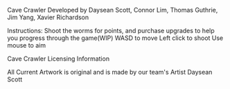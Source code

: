 Cave Crawler
Developed by Daysean Scott, Connor Lim, Thomas Guthrie, Jim Yang, Xavier Richardson

Instructions:
Shoot the worms for points, and purchase upgrades to help you progress through the game(WIP)
WASD to move 
Left click to shoot
Use mouse to aim


Cave Crawler Licensing Information

All Current Artwork is original and is made by our team's Artist Daysean Scott
